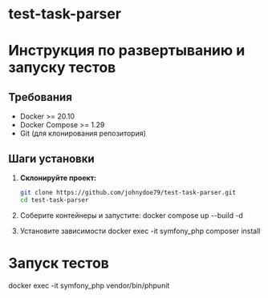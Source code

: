 # test-task-parser

# Инструкция по развертыванию и запуску тестов

## Требования
- Docker >= 20.10
- Docker Compose >= 1.29
- Git (для клонирования репозитория)

## Шаги установки

1. **Склонируйте проект:**
   ```bash
   git clone https://github.com/johnydoe79/test-task-parser.git
   cd test-task-parser

2. Соберите контейнеры и запустите:
docker compose up --build -d 

3. Установите зависимости
docker exec -it symfony_php composer install

# Запуск тестов
docker exec -it symfony_php vendor/bin/phpunit


